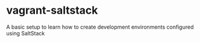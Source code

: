 # vagrant-saltstack
A basic setup to learn how to create development environments configured using SaltStack
